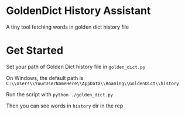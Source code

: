 # GoldenDict History Assistant

A tiny tool fetching words in golden dict history file

# Get Started

Set your path of Golden Dict history file in `golden_dict.py`

On Windows, the default path is `C:\\Users\\YourUserNameHere\\AppData\\Roaming\\GoldenDict\\history`

Run the script with `python ./golden_dict.py`

Then you can see words in `history` dir in the rep
